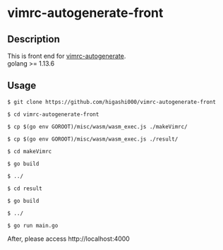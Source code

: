 # vimrc-autogenerate-front

## Description
This is front end for [vimrc-autogenerate](https://github.com/higashi000/vimrc-autogenerate).<br>
golang >= 1.13.6

## Usage
```
$ git clone https://github.com/higashi000/vimrc-autogenerate-front

$ cd vimrc-autogenerate-front

$ cp $(go env GOROOT)/misc/wasm/wasm_exec.js ./makeVimrc/

$ cp $(go env GOROOT)/misc/wasm/wasm_exec.js ./result/

$ cd makeVimrc

$ go build

$ ../

$ cd result

$ go build

$ ../

$ go run main.go
```

After, please access http://localhost:4000
